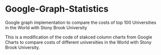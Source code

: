 # Google-Graph-Statistics
Google graph implementation to compare the costs of top 100 Universities in the World with Stony Brook University

This is a modification of the code of stakced column charts from Google Charts to compare costs of different universities in the World 
with Stony Brook University. 
